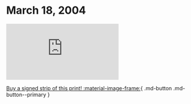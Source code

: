 # March 18, 2004

![](https://www.achewood.com/comic.php?date=03182004)

[Buy a signed strip of this print! :material-image-frame:](https://achewood-holiday-pop-up.myshopify.com/products/strip#03182004){ .md-button .md-button--primary }
